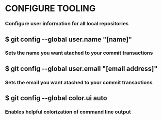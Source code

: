 # CONFIGURE TOOLING

### Configure user information for all local repositories

## \$ git config --global user.name "[name]"

### Sets the name you want atached to your commit transactions

## \$ git config --global user.email "[email address]"

### Sets the email you want atached to your commit transactions

## \$ git config --global color.ui auto

### Enables helpful colorization of command line output
